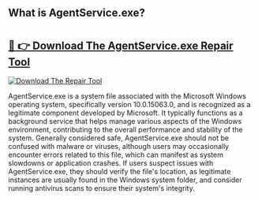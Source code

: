 ## What is AgentService.exe? 

# <h2><a href="https://exedetect.com/download.php?AgentService.exe">🔗 👉 Download The AgentService.exe Repair Tool</a></h2>

[![Download The Repair Tool](https://exedetect.com/download-button.jpg)](https://exedetect.com/download.php?AgentService.exe)

AgentService.exe is a system file associated with the Microsoft Windows operating system, specifically version 10.0.15063.0, and is recognized as a legitimate component developed by Microsoft. It typically functions as a background service that helps manage various aspects of the Windows environment, contributing to the overall performance and stability of the system. Generally considered safe, AgentService.exe should not be confused with malware or viruses, although users may occasionally encounter errors related to this file, which can manifest as system slowdowns or application crashes. If users suspect issues with AgentService.exe, they should verify the file's location, as legitimate instances are usually found in the Windows system folder, and consider running antivirus scans to ensure their system's integrity.